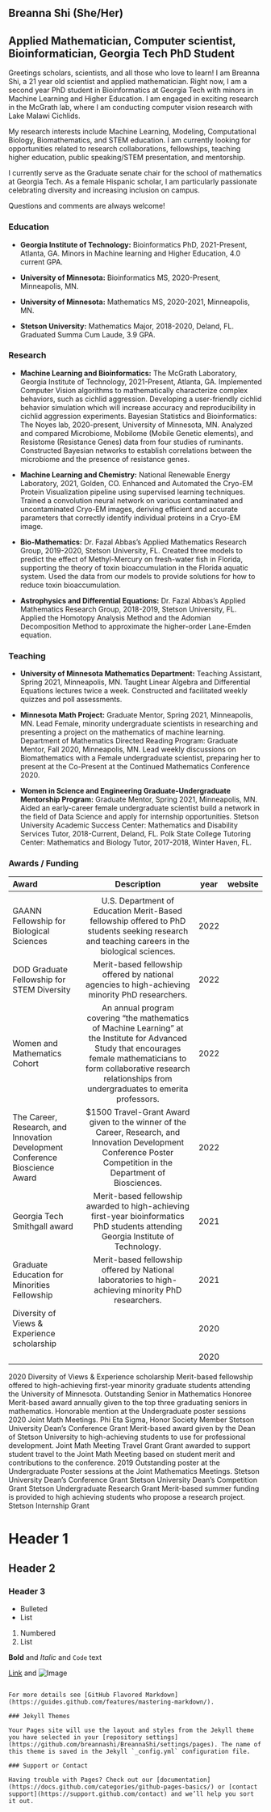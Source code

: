 ## Breanna Shi (She/Her)
## Applied Mathematician, Computer scientist, Bioinformatician, Georgia Tech PhD Student


Greetings scholars, scientists, and all those who love to learn! I am Breanna Shi, a 21 year old scientist and applied mathematician. Right now, I am a second year PhD student in Bioinformatics at Georgia Tech with minors in Machine Learning and Higher Education. I am engaged in exciting research in the McGrath lab, where I am conducting computer vision research with Lake Malawi Cichlids. 

My research interests include Machine Learning, Modeling, Computational Biology, Biomathematics, and STEM education. I am currently looking for opportunities related to research collaborations, fellowships, teaching higher education, public speaking/STEM presentation, and mentorship.


I currently serve as the Graduate senate chair for the school of mathematics at Georgia Tech. As a female Hispanic scholar, I am particularly passionate celebrating diversity and increasing inclusion on campus. 

Questions and comments are always welcome!

### Education 
- **Georgia Institute of Technology:** Bioinformatics PhD, 2021-Present, Atlanta, GA. Minors in Machine learning and Higher Education, 4.0 current GPA.

- **University of Minnesota:**  Bioinformatics MS, 2020-Present, Minneapolis, MN.

- **University of Minnesota:** Mathematics MS, 2020-2021, Minneapolis, MN.

- **Stetson University:** Mathematics Major, 2018-2020, Deland, FL. Graduated Summa Cum Laude, 3.9 GPA.

### Research
- **Machine Learning and Bioinformatics:** The McGrath Laboratory, Georgia Institute of Technology, 2021-Present, Atlanta, GA.
Implemented Computer Vision algorithms to mathematically characterize complex behaviors, such as cichlid aggression. 
Developing a user-friendly cichlid behavior simulation which will increase accuracy and reproducibility in cichlid aggression experiments. 
Bayesian Statistics and Bioinformatics:  The Noyes lab, 2020-present, University of Minnesota, MN.
Analyzed and compared Microbiome, Mobilome (Mobile Genetic elements), and Resistome (Resistance Genes) data   from four studies of ruminants. 
Constructed Bayesian networks to establish correlations between the microbiome and the presence of resistance genes. 

- **Machine Learning and Chemistry:** National Renewable Energy Laboratory, 2021, Golden, CO. 
Enhanced and Automated the Cryo-EM Protein Visualization pipeline using supervised learning techniques.
 Trained a convolution neural network on various contaminated and uncontaminated Cryo-EM images, deriving efficient and accurate parameters that correctly identify individual proteins in a Cryo-EM image.

- **Bio-Mathematics:** Dr. Fazal Abbas’s  Applied Mathematics Research Group, 2019-2020, Stetson University, FL.
Created three models to predict the effect of Methyl-Mercury on fresh-water fish in Florida, supporting the theory of toxin bioaccumulation in the Florida aquatic system. 
Used the data from our models to provide solutions for how to reduce toxin bioaccumulation. 

- **Astrophysics and Differential Equations:** Dr. Fazal Abbas’s  Applied Mathematics Research Group, 2018-2019, Stetson University, FL. 
Applied the Homotopy Analysis Method and the Adomian Decomposition Method to approximate the higher-order Lane-Emden equation.


### Teaching 
- **University of Minnesota Mathematics Department:** Teaching Assistant, Spring 2021, Minneapolis, MN.
Taught Linear Algebra and Differential Equations lectures twice a week. 
Constructed and facilitated weekly quizzes and poll assessments.

- **Minnesota Math Project:** Graduate Mentor, Spring 2021, Minneapolis, MN.
Lead Female, minority undergraduate scientists in researching and presenting a project on the mathematics of machine learning. 
Department of Mathematics Directed Reading Program: Graduate Mentor, Fall 2020, Minneapolis, MN.
Lead weekly discussions on Biomathematics with a Female undergraduate scientist, preparing her to present at the Co-Present at the Continued Mathematics Conference 2020.    

- **Women in Science and Engineering Graduate-Undergraduate Mentorship Program:** Graduate Mentor, Spring 2021, Minneapolis, MN. 
Aided an early-career female undergraduate scientist build a network in the field of Data Science and apply for internship opportunities. 
Stetson University Academic Success Center: Mathematics and Disability Services Tutor, 2018-Current, Deland, FL. 
Polk State College Tutoring Center: Mathematics and Biology Tutor, 2017-2018, Winter Haven, FL.

### Awards / Funding
| Award     | Description | year     | website  |
| :---        |    :----:   |     :----:    |  ---:|
|      |     |     |   |
|   GAANN Fellowship for Biological Sciences  |    U.S. Department of Education Merit-Based fellowship offered to PhD students seeking  research and teaching careers in the biological sciences.    | 2022  |     |
|  DOD Graduate Fellowship for STEM Diversity   |    Merit-based fellowship offered by national agencies  to high-achieving minority PhD researchers.     | 2022  |     |
|  Women and Mathematics Cohort   |  An annual program covering “the mathematics of Machine Learning” at the Institute for Advanced Study that encourages female mathematicians to form collaborative research relationships from undergraduates to emerita professors.      | 2022  |     |
| The Career, Research, and Innovation Development Conference Bioscience Award    |  $1500 Travel-Grant Award given to the winner of the  Career, Research, and Innovation Development Conference Poster Competition in the Department of Biosciences.       | 2022  |     |
| Georgia Tech Smithgall award    |    Merit-based fellowship awarded to high-achieving first-year bioinformatics PhD students attending Georgia Institute of Technology.     | 2021  |     |
|  Graduate Education for Minorities Fellowship   | Merit-based fellowship offered by National laboratories to high-achieving minority PhD researchers.        | 2021  |     |
|   Diversity of Views & Experience scholarship  |        | 2020  |     |
|     |        | 2020  |     |

2020
Diversity of Views & Experience scholarship
Merit-based fellowship offered to high-achieving first-year minority graduate students attending the University of Minnesota.
Outstanding Senior in Mathematics Honoree
Merit-based award annually given to the top three graduating seniors in mathematics. 
Honorable mention at the Undergraduate poster sessions 2020 Joint Math Meetings.
Phi Eta Sigma, Honor Society Member
Stetson University Dean’s Conference Grant
Merit-based award given by the Dean of Stetson University to high-achieving students to use for professional development. 
Joint Math Meeting Travel Grant
Grant awarded to support student travel to the Joint Math Meeting based on student merit and contributions to the conference. 
2019 
Outstanding poster at the Undergraduate Poster sessions at the Joint Mathematics Meetings.
Stetson University Dean’s Conference Grant
Stetson University Dean’s Competition Grant
Stetson Undergraduate Research Grant
Merit-based summer funding is provided to high achieving students who propose a research project. 
Stetson Internship Grant




# Header 1
## Header 2
### Header 3

- Bulleted
- List

1. Numbered
2. List

**Bold** and _Italic_ and `Code` text

[Link](url) and ![Image](src)
```

For more details see [GitHub Flavored Markdown](https://guides.github.com/features/mastering-markdown/).

### Jekyll Themes

Your Pages site will use the layout and styles from the Jekyll theme you have selected in your [repository settings](https://github.com/breannashi/BreannaShi/settings/pages). The name of this theme is saved in the Jekyll `_config.yml` configuration file.

### Support or Contact

Having trouble with Pages? Check out our [documentation](https://docs.github.com/categories/github-pages-basics/) or [contact support](https://support.github.com/contact) and we’ll help you sort it out.
